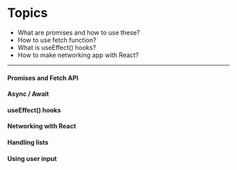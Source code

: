 # Topics

* What are promises and how to use these?
* How to use fetch function?
* What is useEffect() hooks?
* How to make networking app with React?

----
#### Promises and Fetch API
#### Async / Await
#### useEffect() hooks
#### Networking with React
#### Handling lists
#### Using user input